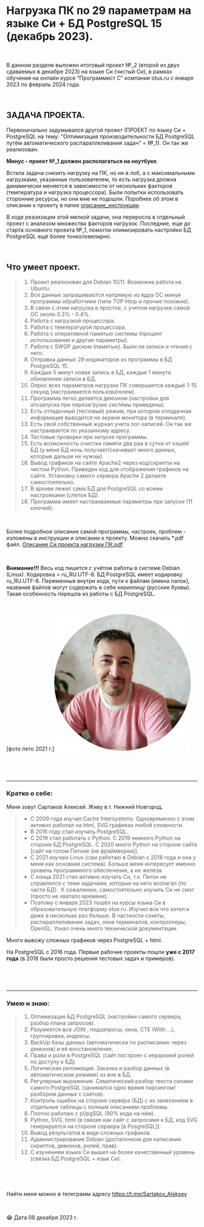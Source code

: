 # Нагрузка ПК по 29 параметрам на языке Си + БД PostgreSQL 15 (декабрь 2023).

<p> &nbsp; </p>   

В данном разделе выложен итоговый проект №_2 (второй из двух сдаваемых в декабре 2023) 
на языке Си (чистый Си), в рамках обучения на онлайн курсе “Программист С” 
компании otus.ru с января 2023 по февраль 2024 года.

<p> &nbsp; </p>   






## ЗАДАЧА ПРОЕКТА.

Первоначально задумывался другой проект (ПРОЕКТ  по языку Си + PostgreSQL на тему:
"Оптимизация производительности БД PostgreSQL путём автоматического распараллеливания задач" = №_1). Он так же реализован.

**Минус - проект №_1 должен располагаться на ноутбуке**. 

Встала задача снизить нагрузку на ПК, но не в лоб, а с максимальными нагрузками, указанные пользователем, 
то есть нагрузка должна динамически меняется в зависимости от нескольких факторов (температура и нагрузка процессора). 
Были попытки использовать сторонние ресурсы, но они мне не подошли. 
Поробнее об этом в описании к проекту в папке 
[описание_инструкции](https://github.com/OTUS-2023-C01-SARTAKOV-AP/proekt_nagruzka_PC/tree/main/%D0%BE%D0%BF%D0%B8%D1%81%D0%B0%D0%BD%D0%B8%D0%B5_%D0%B8%D0%BD%D1%81%D1%82%D1%80%D1%83%D0%BA%D1%86%D0%B8%D0%B8). 

В ходе реазизации этой мелкой задачи, она переросла в отдельный проект с анализом множества факторов нагрузок. 
Последние, еще до старта основного проекта №_1, помогли опимизировать настройки БД PostgreSQL ещё более тонко/ювелирно.


<p> &nbsp; </p>  


## Что умеет проект.

> 1.  Проект реализован для Debian 10/11. Возможна работа на Ubuntu.
> 2.  Все данные запрашиваются напрямую из ядра ОС минуя программы обработчики (типа TOP Htop и прочие похожие).
> 3.  В связи с этим нагрузка  в простое, с учетом нагрузки самой ОС около 0.3% - 0.4%.
> 4.  Работа с нагрузкой процессора.
> 5.  Работа с температурой процессора.
> 6.  Работа с оперативной памятью системы (процент использования и другие параметры).
> 7.  Работа с SWOP диском (памятью). Были ли записи и чтения с него.
> 8.  Отправка данных 29 индикаторов из программы в БД PostgreSQL 15.
> 9.  Каждые 5 минут новая запись в БД, каждые 1 минута обновления записи в БД.
> 10. Опрос всех параметров нагрузки ПК совершается каждыё 1-15 секунд (настраивается пользователем).
> 11. Программа легко делается демоном (настройки для атозапуска при перезагрузке системы приведены).
> 12. Есть отладочный (тестовый) режим, при котором отладачная информация выводится на экране монитора (в терминале).
> 13. Есть свой собственный журнал учета лог-записей. Он так же настраивается по указанному адресу.
> 14. Тестовые проверки при запуске программы.
> 15. Есть возможность очистки памяти два раа в сутки от кэшей БД (у меня БД ночь получает/скачивает много данных, которые дальше не нужны). 
> 16. Вывод графиков на сайте Apache2 через код/скрипты на чистом Python. Приведен код для отображения графиков на сайте. Установку самого сервера Apache 2 делаете самостоятельно.
> 17. В архиве лежит сама БД для PostgreSQL со всеми настройками (слепок БД).
> 18. Программа имеет настраиваемые параметры  при запуске (11 ключей).

<p> &nbsp; </p>  

Более подробное описание самой программы, настроек, проблем - изложены в инструкции и описании к проекту. Можно скачать *.pdf файл.
[Описание Си проекта нагрузки ПК.pdf](https://github.com/OTUS-2023-C01-SARTAKOV-AP/proekt_nagruzka_PC/blob/main/%D0%BE%D0%BF%D0%B8%D1%81%D0%B0%D0%BD%D0%B8%D0%B5_%D0%B8%D0%BD%D1%81%D1%82%D1%80%D1%83%D0%BA%D1%86%D0%B8%D0%B8/%D0%9E%D0%BF%D0%B8%D1%81%D0%B0%D0%BD%D0%B8%D0%B5__%D0%A1%D0%B8_%D0%BF%D1%80%D0%BE%D0%B5%D0%BA%D1%82_%D0%BD%D0%B0%D0%B3%D1%80%D1%83%D0%B7%D0%BA%D0%B0_%D0%BF%D0%BA.pdf) 

<p> &nbsp; </p>  

**Внимание!!!** Весь код пишется с учётом работы в системе Debian (Linux). Кодировка = ru_RU.UTF-8. 
БД PostgreSQL имеет кодировку ru_RU.UTF-8. Переменные внутри кода, пути к файлам (имена папок), 
названия файлов могут содержать в себе кириллицу (русские буквы). Такая особенность перешла из работы с БД PostgreSQL.


<p> &nbsp; </p>   

[фото лето 2021 г.]![](https://github.com/OTUS-2023-C01-SARTAKOV-AP/home_work/blob/main/img/photo_circle_small.png) 


<p> &nbsp; </p>    
<p> &nbsp; </p>     

----
### Кратко о себе: 

Меня зовут Сартаков Алексей. Живу в г. Нижний Новгород. 

> *   С 2009 года изучал Cache Intersystems. Одновременно с этим активно работал на html, SVG графиках любой сложности.
> *   В 2016 году стал изучать PostgreSQL. 
> *   С 2019 стал работать с Python. С 2019 немного Python на стороне БД PostgreSQL. С 2020 много Python на стороне сайта [сайт на голом Питоне (не фрэймворки)]. 
> *   С 2021 изучаю Linux (сам работаю в Debian c 2018 года и она у меня как основная система). Больше меня интересует именно уровень программного обеспечения, а не железа. 
> *   С конца 2021 стал активно изучать Си, т.к. Питон не справлялся с теми задачами, которые на него возлагал (по части БД).  К сожалению, самостоятельно изучить Си не смог (просто не хватало времени). 
> *   Поэтому с января 2023 пошёл на курсы языка Си в образовательную платформу otus.ru. Изучил все что хотел и даже в несколько раз больше. В частности сокеты, распараллеливание задач, окна терминалов, контроллеры, OpenGL. Узнал очень много технической документации. 

Много вывожу сложных графиков через PostgreSQL + html.

На PostgreSQL с 2016 года. Первые рабочие проекты пошли **уже с 2017 года** (в 2016 были просто решения тестовых задач и примеров).



<p> &nbsp; </p>    
<p> &nbsp; </p>          

----
### Умею и знаю:

> 1.  Оптимизация БД PostgreSQL (настройки самого сервера, разбор плана запросов).
> 2.  Разумеется все JOIN , подзапросы, окна, CTE (With ...), группировка, индексы. 
> 3.  BackUp базы данных (автоматически по расписанию через демонов) и её восстановление.
> 4.  Права и роли в PostgreSQL (сайт построен с иерархией ролей по доступу к БД).
> 5.  Логическая репликация. Закачка и разбор данных (в автоматическом режиме) из вне в БД.
> 6.  Регулярные выражения. Сематический разбор текста силами самого PostgreSQL (занимался одно время парсингом/разбором данных с сайтов).
> 7.  Контроль ошибок на стороне сервера (БД) с их занесением в отдельные таблицы с полным описанием проблемы.
> 8.  Плотно работаю с pl/pgSQL (90% кода на нём). 
> 9.  Python, SVG, html (в связке как сайт с запросами к БД, код SVG генерируется на стороне сервера [в PosgreSQL]).
> 10.  Вывод результатов в виде сложных графиков.
> 11.  Администрирование Debian (достаточном для написания скриптов, демонов, ролей, прав).
> 12.  С изучением языка Си вышел на более качественный уровень (связка БД PostgreSQL + язык Си). 

<p> &nbsp; </p>   
<p> &nbsp; </p>   

Найти меня можно в телеграмм адресу https://t.me/Sartakov_Aleksey
<p> &nbsp; </p>   
😂 Дата 08 декабря 2023 г.
